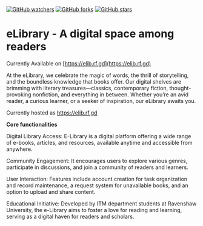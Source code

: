[![GitHub watchers](https://img.shields.io/github/watchers/microsoft/xr-development-for-beginners.svg?style=social&label=Watch&maxAge=2592000)](https://GitHub.com/nyctophile07/elib.io/watchers/)
[![GitHub forks](https://img.shields.io/github/forks/microsoft/xr-development-for-beginners.svg?style=social&label=Fork&maxAge=2592000)](https://GitHub.com/nyctophile07/elib.io/network/)
[![GitHub stars](https://img.shields.io/github/stars/nyctophile07/elib.io?style=social&label=Star&maxAge=2592000)](https://GitHub.com/nyctophile07/elib.io/stargazers/)

# eLibrary - A digital space among readers


Currently Available on [https://elib.rf.gd](https://elib.rf.gd)


At the eLibrary, we celebrate the magic of words, the thrill of storytelling, and the boundless knowledge that books offer. Our digital shelves are brimming with literary treasures—classics, contemporary fiction, thought-provoking nonfiction, and everything in between. Whether you’re an avid reader, a curious learner, or a seeker of inspiration, our eLibrary awaits you.

Currently hosted as https://elib.rf.gd

**Core functionalities**

Digital Library Access: E-Library is a digital platform offering a wide range of e-books, articles, and resources, available anytime and accessible from anywhere.

Community Engagement: It encourages users to explore various genres, participate in discussions, and join a community of readers and learners.

User Interaction: Features include account creation for task organization and record maintenance, a request system for unavailable books, and an option to upload and share content.

Educational Initiative: Developed by ITM department students at Ravenshaw University, the e-Library aims to foster a love for reading and learning, serving as a digital haven for readers and scholars.
